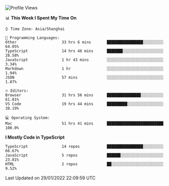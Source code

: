 <!--START_SECTION:waka-->
![Profile Views](http://img.shields.io/badge/Profile%20Views-0-blue)

📊 **This Week I Spent My Time On** 

```text
⌚︎ Time Zone: Asia/Shanghai

💬 Programming Languages: 
Other                    33 hrs 6 mins       ████████████████░░░░░░░░░   64.05% 
TypeScript               14 hrs 46 mins      ███████░░░░░░░░░░░░░░░░░░   28.58% 
JavaScript               1 hr 43 mins        ░░░░░░░░░░░░░░░░░░░░░░░░░   3.34% 
Markdown                 1 hr                ░░░░░░░░░░░░░░░░░░░░░░░░░   1.94% 
JSON                     57 mins             ░░░░░░░░░░░░░░░░░░░░░░░░░   1.87%

🔥 Editors: 
Browser                  31 hrs 56 mins      ███████████████░░░░░░░░░░   61.81% 
VS Code                  19 hrs 44 mins      █████████░░░░░░░░░░░░░░░░   38.19%

💻 Operating System: 
Mac                      51 hrs 41 mins      █████████████████████████   100.0%

```

**I Mostly Code in TypeScript** 

```text
TypeScript               14 repos            ████████████████░░░░░░░░░   66.67% 
JavaScript               5 repos             ██████░░░░░░░░░░░░░░░░░░░   23.81% 
HTML                     2 repos             ██░░░░░░░░░░░░░░░░░░░░░░░   9.52%

```



 Last Updated on 29/01/2022 22:09:59 UTC
<!--END_SECTION:waka-->
